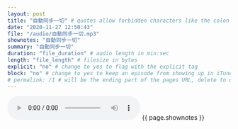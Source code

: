 ```yaml
---
layout: post
title: "自動同步一切" # quotes allow forbidden characters like the colon
date: "2020-11-27 12:50:43"
file: "/audio/自動同步一切.mp3"
shownotes: "自動同步一切"
summary: "自動同步一切"
duration: "file_duration" # audio length in min:sec
length: "file_length" # filesize in bytes
explicit: "no" # change to yes to flag with the explicit tag
block: "no" # change to yes to keep an episode from showing up in iTunes
# permalink: /1 # will be the ending part of the pages URL, delete to default to the title
---
```


<audio controls>
<source src="{{site.url}}{{site.baseurl}}{{ page.file }}" type="audio/x-mp3">
Your browser does not support the audio element.
</audio>
{{ page.shownotes }}
